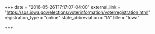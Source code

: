 +++
date = "2016-05-26T17:17:07-04:00"
external_link = "https://sos.iowa.gov/elections/voterinformation/voterregistration.html"
registration_type = "online"
state_abbreviation = "IA"
title = "Iowa"

+++

